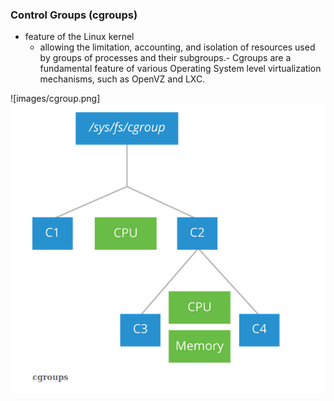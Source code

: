 ### Control Groups (cgroups)
- feature of the Linux kernel 
	- allowing the limitation, accounting, and isolation of resources used by groups of processes and their subgroups.- Cgroups are a fundamental feature of various Operating System level virtualization mechanisms, such as OpenVZ and LXC. 

![images/cgroup.png]
![cgroup](https://github.com/samduk/cka-dream/blob/master/images/cgroup.png)
